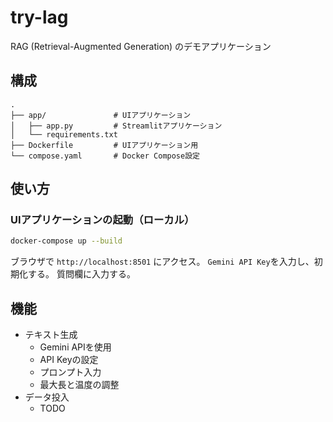 # try-lag

RAG (Retrieval-Augmented Generation) のデモアプリケーション

## 構成

```
.
├── app/               # UIアプリケーション
│   ├── app.py         # Streamlitアプリケーション
│   └── requirements.txt
├── Dockerfile         # UIアプリケーション用
└── compose.yaml       # Docker Compose設定
```

## 使い方

### UIアプリケーションの起動（ローカル）

```bash
docker-compose up --build
```

ブラウザで `http://localhost:8501` にアクセス。
`Gemini API Key`を入力し、初期化する。
質問欄に入力する。

## 機能

- テキスト生成
  - Gemini APIを使用
  - API Keyの設定
  - プロンプト入力
  - 最大長と温度の調整
- データ投入
  - TODO
